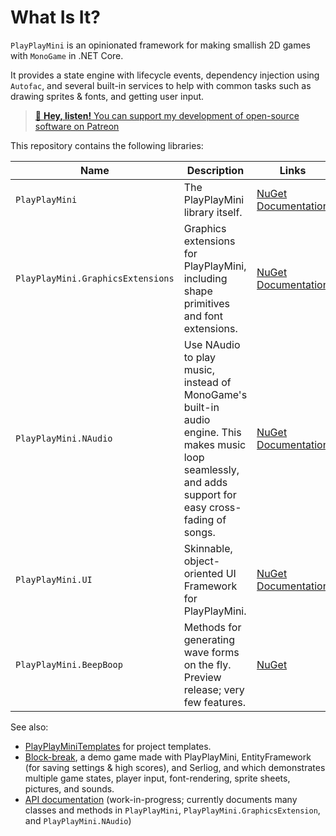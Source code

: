 # What Is It?

`PlayPlayMini` is an opinionated framework for making smallish 2D games with `MonoGame` in .NET Core.

It provides a state engine with lifecycle events, dependency injection using `Autofac`, and several built-in services to help with common tasks such as drawing sprites & fonts, and getting user input.

> [🧚 **Hey, listen!** You can support my development of open-source software on Patreon](https://www.patreon.com/BenMakesGames)

This repository contains the following libraries:

| Name | Description | Links |
| --- | --- | --- |
| `PlayPlayMini`                    | The PlayPlayMini library itself.                                                      | [NuGet](https://www.nuget.org/packages/BenMakesGames.PlayPlayMini)<br />[Documentation](BenMakesGames.PlayPlayMini/README.md) |
| `PlayPlayMini.GraphicsExtensions` | Graphics extensions for PlayPlayMini, including shape primitives and font extensions. | [NuGet](https://www.nuget.org/packages/BenMakesGames.PlayPlayMini.GraphicsExtensions)<br />[Documentation](BenMakesGames.PlayPlayMini.GraphicsExtensions/README.md) |
| `PlayPlayMini.NAudio` | Use NAudio to play music, instead of MonoGame's built-in audio engine. This makes music loop seamlessly, and adds support for easy cross-fading of songs. | [NuGet](https://www.nuget.org/packages/BenMakesGames.PlayPlayMini.NAudio)<br />[Documentation](BenMakesGames.PlayPlayMini.NAudio/README.md) |
| `PlayPlayMini.UI`                 | Skinnable, object-oriented UI Framework for PlayPlayMini.                             | [NuGet](https://www.nuget.org/packages/BenMakesGames.PlayPlayMini.UI)<br />[Documentation](BenMakesGames.PlayPlayMini.UI/README.md) |
| `PlayPlayMini.BeepBoop`           | Methods for generating wave forms on the fly. Preview release; very few features.     | [NuGet](https://www.nuget.org/packages/BenMakesGames.PlayPlayMini.BeepBoop) |

See also:
* [PlayPlayMiniTemplates](https://github.com/BenMakesGames/PlayPlayMiniTemplates) for project templates.
* [Block-break](https://github.com/BenMakesGames/BlockBreak), a demo game made with PlayPlayMini, EntityFramework (for saving settings & high scores), and Serliog, and which demonstrates multiple game states, player input, font-rendering, sprite sheets, pictures, and sounds.
* [API documentation](https://benmakesgames.github.io/PlayPlayMini/) (work-in-progress; currently documents many classes and methods in `PlayPlayMini`, `PlayPlayMini.GraphicsExtension`, and `PlayPlayMini.NAudio`)
